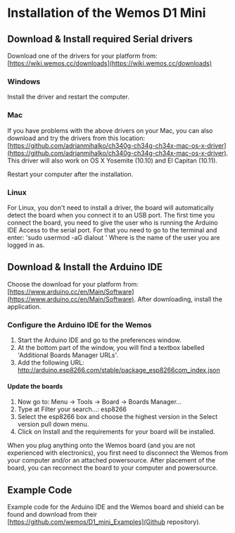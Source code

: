 # Installation of the Wemos D1 Mini
## Download & Install required Serial drivers
Download one of the drivers for your platform from: [https://wiki.wemos.cc/downloads](https://wiki.wemos.cc/downloads)

### Windows
Install the driver and restart the computer.

### Mac
If you have problems with the above drivers on your Mac, you can also download and try the drivers from this location: [https://github.com/adrianmihalko/ch340g-ch34g-ch34x-mac-os-x-driver](https://github.com/adrianmihalko/ch340g-ch34g-ch34x-mac-os-x-driver). This driver will also work on OS X Yosemite (10.10) and El Capitan (10.11).

Restart your computer after the installation.

### Linux
For Linux, you don't need to install a driver, the board will automatically detect the board when you connect it to an USB port. The first time you connect the board, you need to give the user who is running the Arduino IDE Access to the serial port. For that you need to go to the terminal and enter: 'sudo usermod -aG dialout <username>'
Where <username> is the name of the user you are logged in as.

## Download & Install the Arduino IDE
Choose the download for your platform from: [https://www.arduino.cc/en/Main/Software](https://www.arduino.cc/en/Main/Software).
After downloading, install the application.

### Configure the Arduino IDE for the Wemos
1. Start the Arduino IDE and go to the preferences window.
1. At the bottom part of the window, you will find a textbox labelled 'Additional Boards Manager URLs'.
1. Add the following URL: http://arduino.esp8266.com/stable/package_esp8266com_index.json

#### Update the boards
1. Now go to: Menu -> Tools -> Board -> Boards Manager...
1. Type at Filter your search...: esp8266<enter>
1. Select the esp8266 box and choose the highest version in the Select version pull down menu.
1. Click on Install and the requirements for your board will be installed.

When you plug anything onto the Wemos board (and you are not experienced with electronics), you first need to disconnect the Wemos from your computer and/or an attached powersource. After placement of the board, you can reconnect the board to your computer and powersource.

## Example Code
Example code for the Arduino IDE and the Wemos board and shield can be found and download from their [https://github.com/wemos/D1_mini_Examples](Github repository).
